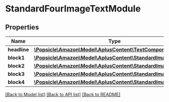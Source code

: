# StandardFourImageTextModule

## Properties
Name | Type | Description | Notes
------------ | ------------- | ------------- | -------------
**headline** | [**\Popsicle\Amazon\Model\AplusContent\TextComponent**](TextComponent.md) |  | [optional] 
**block1** | [**\Popsicle\Amazon\Model\AplusContent\StandardImageTextBlock**](StandardImageTextBlock.md) |  | [optional] 
**block2** | [**\Popsicle\Amazon\Model\AplusContent\StandardImageTextBlock**](StandardImageTextBlock.md) |  | [optional] 
**block3** | [**\Popsicle\Amazon\Model\AplusContent\StandardImageTextBlock**](StandardImageTextBlock.md) |  | [optional] 
**block4** | [**\Popsicle\Amazon\Model\AplusContent\StandardImageTextBlock**](StandardImageTextBlock.md) |  | [optional] 

[[Back to Model list]](../../README.md#documentation-for-models) [[Back to API list]](../../README.md#documentation-for-api-endpoints) [[Back to README]](../../README.md)

